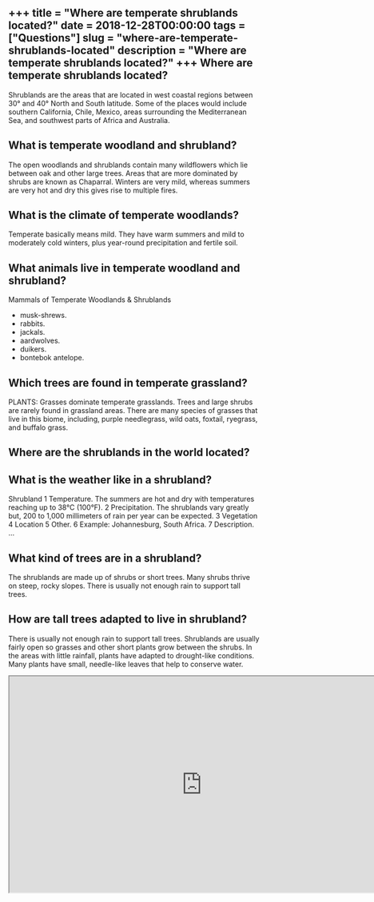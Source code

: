 +++
title = "Where are temperate shrublands located?"
date = 2018-12-28T00:00:00
tags = ["Questions"]
slug = "where-are-temperate-shrublands-located"
description = "Where are temperate shrublands located?"
+++
Where are temperate shrublands located?
---------------------------------------

Shrublands are the areas that are located in west coastal regions between 30° and 40° North and South latitude. Some of the places would include southern California, Chile, Mexico, areas surrounding the Mediterranean Sea, and southwest parts of Africa and Australia.

What is temperate woodland and shrubland?
-----------------------------------------

The open woodlands and shrublands contain many wildflowers which lie between oak and other large trees. Areas that are more dominated by shrubs are known as Chaparral. Winters are very mild, whereas summers are very hot and dry this gives rise to multiple fires.

What is the climate of temperate woodlands?
-------------------------------------------

Temperate basically means mild. They have warm summers and mild to moderately cold winters, plus year-round precipitation and fertile soil.

What animals live in temperate woodland and shrubland?
------------------------------------------------------

Mammals of Temperate Woodlands &amp; Shrublands

- musk-shrews.
- rabbits.
- jackals.
- aardwolves.
- duikers.
- bontebok antelope.

Which trees are found in temperate grassland?
---------------------------------------------

PLANTS: Grasses dominate temperate grasslands. Trees and large shrubs are rarely found in grassland areas. There are many species of grasses that live in this biome, including, purple needlegrass, wild oats, foxtail, ryegrass, and buffalo grass.

Where are the shrublands in the world located?
----------------------------------------------

What is the weather like in a shrubland?
----------------------------------------

Shrubland 1 Temperature. The summers are hot and dry with temperatures reaching up to 38°C (100°F). 2 Precipitation. The shrublands vary greatly but, 200 to 1,000 millimeters of rain per year can be expected. 3 Vegetation 4 Location 5 Other. 6 Example: Johannesburg, South Africa. 7 Description. …

What kind of trees are in a shrubland?
--------------------------------------

The shrublands are made up of shrubs or short trees. Many shrubs thrive on steep, rocky slopes. There is usually not enough rain to support tall trees.

How are tall trees adapted to live in shrubland?
------------------------------------------------

There is usually not enough rain to support tall trees. Shrublands are usually fairly open so grasses and other short plants grow between the shrubs. In the areas with little rainfall, plants have adapted to drought-like conditions. Many plants have small, needle-like leaves that help to conserve water.

<iframe allow="accelerometer; autoplay; clipboard-write; encrypted-media; gyroscope; picture-in-picture" allowfullscreen="" class="__youtube_prefs__  epyt-is-override  no-lazyload" data-no-lazy="1" data-origheight="433" data-origwidth="770" data-skipgform_ajax_framebjll="" height="433" id="_ytid_92175" loading="lazy" src="https://www.youtube.com/embed/kWOWea-YO28?enablejsapi=1&autoplay=0&cc_load_policy=0&cc_lang_pref=&iv_load_policy=1&loop=0&modestbranding=0&rel=1&fs=1&playsinline=0&autohide=2&theme=dark&color=red&controls=1&" title="YouTube player" width="770"></iframe>